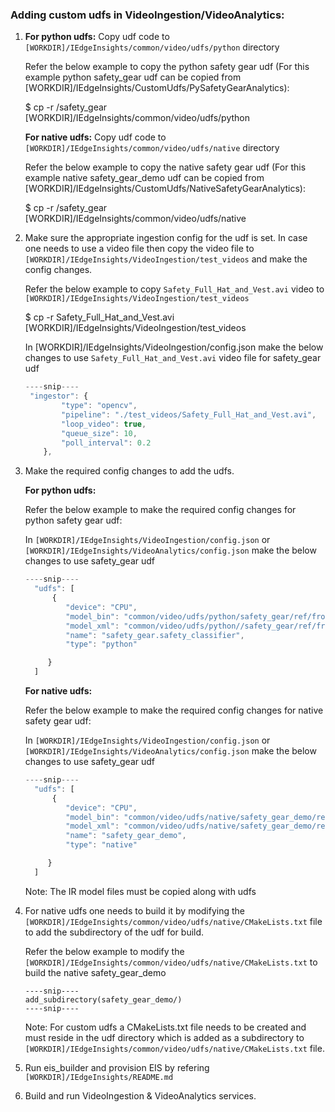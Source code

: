 ### Adding custom udfs in VideoIngestion/VideoAnalytics:

1. **For python udfs:** Copy udf code to `[WORKDIR]/IEdgeInsights/common/video/udfs/python` directory

    Refer the below example to copy the python safety gear udf (For this example python safety_gear udf can be copied from [WORKDIR]/IEdgeInsights/CustomUdfs/PySafetyGearAnalytics):

    $ cp -r <PATH>/safety_gear [WORKDIR]/IEdgeInsights/common/video/udfs/python


    **For native udfs:** Copy udf code to `[WORKDIR]/IEdgeInsights/common/video/udfs/native` directory

    Refer the below example to copy the native safety gear udf (For this example native safety_gear_demo udf can be copied from [WORKDIR]/IEdgeInsights/CustomUdfs/NativeSafetyGearAnalytics):

    $ cp -r <PATH>/safety_gear [WORKDIR]/IEdgeInsights/common/video/udfs/native


2. Make sure the appropriate ingestion config for the udf is set. In case one needs to use a video file then copy the video file to `[WORKDIR]/IEdgeInsights/VideoIngestion/test_videos`  and make the config changes.

    Refer the below example to copy `Safety_Full_Hat_and_Vest.avi` video to `[WORKDIR]/IEdgeInsights/VideoIngestion/test_videos`

    $ cp -r <PATH>Safety_Full_Hat_and_Vest.avi [WORKDIR]/IEdgeInsights/VideoIngestion/test_videos

    In [WORKDIR]/IEdgeInsights/VideoIngestion/config.json make the below changes to use `Safety_Full_Hat_and_Vest.avi` video file for safety_gear udf

	```javascript
	----snip----
	 "ingestor": {
            "type": "opencv",
            "pipeline": "./test_videos/Safety_Full_Hat_and_Vest.avi",
            "loop_video": true,
            "queue_size": 10,
            "poll_interval": 0.2
        },
    ```

3. Make the required config changes to add the udfs.

   **For python udfs:**

   Refer the below example to make the required config changes for python safety gear udf:

   In `[WORKDIR]/IEdgeInsights/VideoIngestion/config.json` or `[WORKDIR]/IEdgeInsights/VideoAnalytics/config.json` make the below changes to use safety_gear udf

   ```javascript
   ----snip----
     "udfs": [
         {
            "device": "CPU",
            "model_bin": "common/video/udfs/python/safety_gear/ref/frozen_inference_graph.bin",
            "model_xml": "common/video/udfs/python//safety_gear/ref/frozen_inference_graph.xml",
            "name": "safety_gear.safety_classifier",
            "type": "python"

        }
     ]
   ```

   **For native udfs:**

   Refer the below example to make the required config changes for native safety gear udf:

   In `[WORKDIR]/IEdgeInsights/VideoIngestion/config.json` or `[WORKDIR]/IEdgeInsights/VideoAnalytics/config.json` make the below changes to use safety_gear udf

   ```javascript
   ----snip----
     "udfs": [
         {
            "device": "CPU",
            "model_bin": "common/video/udfs/native/safety_gear_demo/ref/frozen_inference_graph.bin",
            "model_xml": "common/video/udfs/native/safety_gear_demo/ref/frozen_inference_graph.xml",
            "name": "safety_gear_demo",
            "type": "native"

        }
     ]
   ```
   Note: The IR model files must be copied along with udfs

4. For native udfs one needs to build it by modifying the `[WORKDIR]/IEdgeInsights/common/video/udfs/native/CMakeLists.txt` file to add the subdirectory of the udf for build.

   Refer the below example to modify the `[WORKDIR]/IEdgeInsights/common/video/udfs/native/CMakeLists.txt` to build the native safety_gear_demo

   ```text
   ----snip----
   add_subdirectory(safety_gear_demo/)
   ----snip----
   ```

   Note: For custom udfs a CMakeLists.txt file needs to be created and must reside in the udf directory which is added as a subdirectory to `[WORKDIR]/IEdgeInsights/common/video/udfs/native/CMakeLists.txt` file.

5. Run eis_builder and provision EIS by refering `[WORKDIR]/IEdgeInsights/README.md`

6. Build and run VideoIngestion & VideoAnalytics services.
